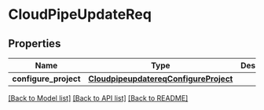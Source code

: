 # CloudPipeUpdateReq

## Properties
Name | Type | Description | Notes
------------ | ------------- | ------------- | -------------
**configure_project** | [**CloudpipeupdatereqConfigureProject**](CloudpipeupdatereqConfigureProject.md) |  | [optional] 

[[Back to Model list]](../README.md#documentation-for-models) [[Back to API list]](../README.md#documentation-for-api-endpoints) [[Back to README]](../README.md)


